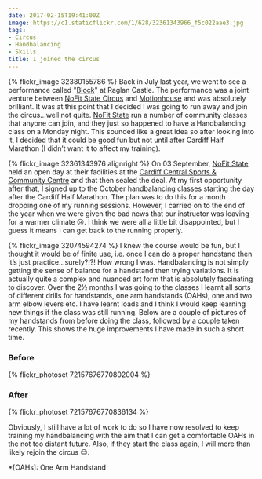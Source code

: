 ```yaml
---
date: 2017-02-15T19:41:00Z
image: https://c1.staticflickr.com/1/628/32361343966_f5c022aae3.jpg
tags:
- Circus
- Handbalancing
- Skills
title: I joined the circus
---
```


{% flickr_image 32380155786 %}
Back in July last year, we went to see a performance called "[Block][blk]" at Raglan Castle. The
performance was a joint venture between [NoFit State Circus][nfs] and [Motionhouse][mh] and was
absolutely brilliant. It was at this point that I decided I was going to run away and join the
circus...well not quite. [NoFit State][nfs] run a number of community classes that anyone can join,
and they just so happened to have a Handbalancing class on a Monday night. This sounded like a great
idea so after looking into it, I decided that it could be good fun but not until after Cardiff Half
Marathon (I didn’t want it to affect my training).

{% flickr_image 32361343976 alignright %}
On 03 September, [NoFit State][nfs] held an open day at their facilities at the [Cardiff Central
Sports & Community Centre][ccscc] and that then sealed the deal. At my first opportunity after that,
I signed up to the October handbalancing classes starting the day after the Cardiff Half Marathon.
The plan was to do this for a month dropping one of my running sessions. However, I carried on to
the end of the year when we were given the bad news that our instructor was leaving for a warmer
climate :cry:. I think we were all a little bit disappointed, but I guess it means I can get back to
the running properly.

{% flickr_image 32074594274 %}
I knew the course would be fun, but I thought it would be of finite use, i.e. once I can do a proper
handstand then it’s just practice...surely?!?! How wrong I was. Handbalancing is not simply getting
the sense of balance for a handstand then trying variations. It is actually quite a complex and
nuanced art form that is absolutely fascinating to discover. Over the 2&frac12; months I was going
to the classes I learnt all sorts of different drills for handstands, one arm handstands (OAHs), one
and two arm elbow levers etc. I have learnt loads and I think I would keep learning new things if
the class was still running. Below are a couple of pictures of my handstands from before doing the
class, followed by a couple taken recently. This shows the huge improvements I have made in such a
short time.

### Before

{% flickr_photoset 72157676770802004 %}

### After

{% flickr_photoset 72157676770836134 %}

Obviously, I still have a lot of work to do so I have now resolved to keep training my handbalancing
with the aim that I can get a comfortable OAHs in the not too distant future. Also, if they start
the class again, I will more than likely rejoin the circus :wink:.

*[OAHs]: One Arm Handstand

[blk]: //www.nofitstate.org/block/
[nfs]: //www.nofitstate.org/
[mh]: //www.motionhouse.co.uk/
[ccscc]: //www.cardiffcentralyouthclub.co.uk/
